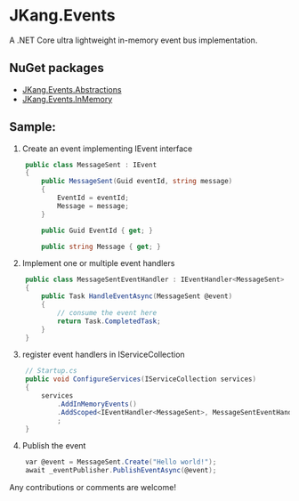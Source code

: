 # JKang.Events

A .NET Core ultra lightweight in-memory event bus implementation.

## NuGet packages

 - [JKang.Events.Abstractions](https://www.nuget.org/packages/JKang.Events.Abstractions/)
 - [JKang.Events.InMemory](https://www.nuget.org/packages/JKang.Events.InMemory/)

## Sample:

1. Create an event implementing IEvent interface

```csharp
    public class MessageSent : IEvent
    {
        public MessageSent(Guid eventId, string message)
        {
            EventId = eventId;
            Message = message;
        }

        public Guid EventId { get; }

        public string Message { get; }
```

2. Implement one or multiple event handlers

```csharp
    public class MessageSentEventHandler : IEventHandler<MessageSent>
    {
        public Task HandleEventAsync(MessageSent @event)
        {
            // consume the event here
            return Task.CompletedTask;
        }
    }
```

3. register event handlers in IServiceCollection

```csharp
    // Startup.cs
    public void ConfigureServices(IServiceCollection services)
    {
        services
            .AddInMemoryEvents()
            .AddScoped<IEventHandler<MessageSent>, MessageSentEventHandler>()
            ;
    }
```

4. Publish the event

```csharp
    var @event = MessageSent.Create("Hello world!");
    await _eventPublisher.PublishEventAsync(@event);
```

Any contributions or comments are welcome!

